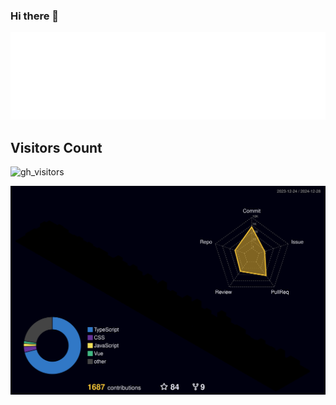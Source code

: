 ### Hi there 👋

![hello](./docs//hello.svg)

## Visitors Count

![gh_visitors](https://profile-counter.glitch.me/winchesHe/count.svg)

<!-- ![GitHub账户最常用语言](https://github-stats.ubrong.com/api/top-langs/?username=winchesHe&layout=compact&theme=tokyonight) -->

![Github账号信息3d图](./profile-3d-contrib/profile-night-rainbow.svg)

<!--
**winchesHe/winchesHe** is a ✨ _special_ ✨ repository because its `README.md` (this file) appears on your GitHub profile.

Here are some ideas to get you started:

- 🔭 I’m currently working on ...
- 🌱 I’m currently learning ...
- 👯 I’m looking to collaborate on ...
- 🤔 I’m looking for help with ...
- 💬 Ask me about ...
- 📫 How to reach me: ...
- 😄 Pronouns: ...
- ⚡ Fun fact: ...
-->
